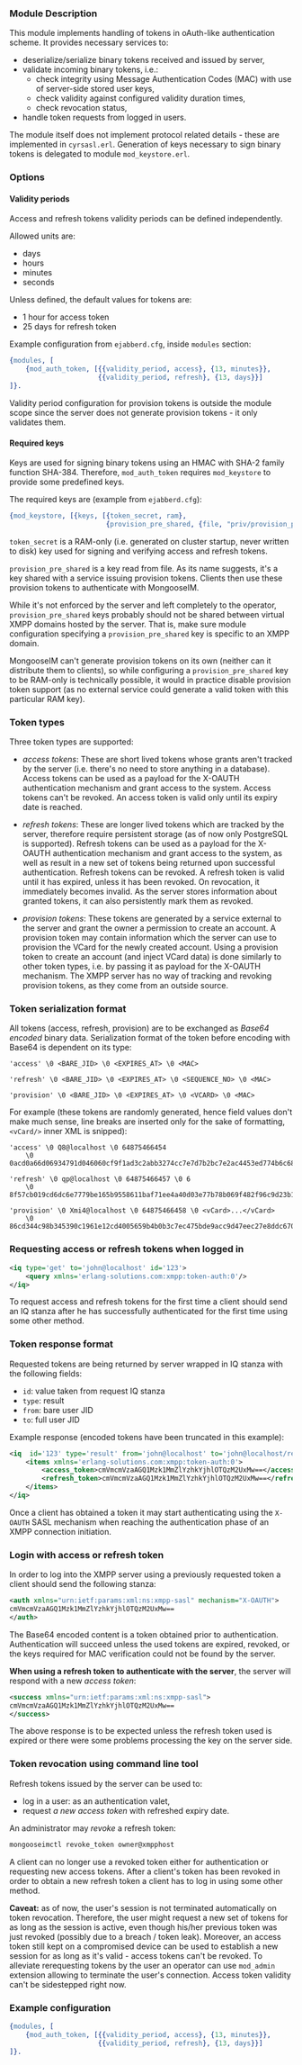 ### Module Description

This module implements handling of tokens in oAuth-like authentication scheme. It provides necessary services to:

* deserialize/serialize binary tokens received and issued by server,
* validate incoming binary tokens, i.e.:
    * check integrity using Message Authentication Codes (MAC) with use of server-side stored user keys,
    * check validity against configured validity duration times,
    * check revocation status,
* handle token requests from logged in users.

The module itself does not implement protocol related details - these are implemented in `cyrsasl.erl`.
Generation of keys necessary to sign binary tokens is delegated to module `mod_keystore.erl`.

### Options

#### Validity periods

Access and refresh tokens validity periods can be defined independently.

Allowed units are:

* days
* hours
* minutes
* seconds

Unless defined, the default values for tokens are:

* 1 hour for access token
* 25 days for refresh token

Example configuration from `ejabberd.cfg`, inside `modules` section:

```erlang
{modules, [
    {mod_auth_token, [{{validity_period, access}, {13, minutes}},
                      {{validity_period, refresh}, {13, days}}]
]}.
```

Validity period configuration for provision tokens is outside the module scope
since the server does not generate provision tokens - it only validates them.

#### Required keys

Keys are used for signing binary tokens using an HMAC with SHA-2 family function SHA-384.
Therefore, `mod_auth_token` requires `mod_keystore` to provide some predefined keys.

The required keys are (example from `ejabberd.cfg`):

```erlang
{mod_keystore, [{keys, [{token_secret, ram},
                        {provision_pre_shared, {file, "priv/provision_pre_shared.key"}}]}]}
```

`token_secret` is a RAM-only (i.e. generated on cluster startup, never written to disk)
key used for signing and verifying access and refresh tokens.

`provision_pre_shared` is a key read from file.
As its name suggests, it's a key shared with a service issuing provision tokens.
Clients then use these provision tokens to authenticate with MongooseIM.

While it's not enforced by the server and left completely to the operator,
`provision_pre_shared` keys probably should not be shared between virtual
XMPP domains hosted by the server.
That is, make sure module configuration specifying a `provision_pre_shared` key
is specific to an XMPP domain.

MongooseIM can't generate provision tokens on its own (neither can it distribute them to clients),
so while configuring a `provision_pre_shared` key to be RAM-only is technically possible,
it would in practice disable provision token support
(as no external service could generate a valid token with this particular RAM key).

### Token types

Three token types are supported:

- _access tokens_: These are short lived tokens whose grants aren't
  tracked by the server (i.e. there's no need to store anything in a database).
  Access tokens can be used as a payload for the X-OAUTH authentication mechanism
  and grant access to the system.
  Access tokens can't be revoked.
  An access token is valid only until its expiry date is reached.

- _refresh tokens_: These are longer lived tokens which are tracked by the server,
  therefore require persistent storage (as of now only PostgreSQL is supported).
  Refresh tokens can be used as a payload for the X-OAUTH authentication mechanism
  and grant access to the system, as well as result in a new set of tokens being
  returned upon successful authentication.
  Refresh tokens can be revoked.
  A refresh token is valid until it has expired, unless it has been revoked.
  On revocation, it immediately becomes invalid.
  As the server stores information about granted tokens, it can also
  persistently mark them as revoked.

- _provision tokens_: These tokens are generated by a service external
  to the server and grant the owner a permission to create an account.
  A provision token may contain information which the server can use
  to provision the VCard for the newly created account.
  Using a provision token to create an account (and inject VCard data)
  is done similarly to other token types, i.e. by passing it as payload
  for the X-OAUTH mechanism.
  The XMPP server has no way of tracking and revoking provision tokens,
  as they come from an outside source.

### Token serialization format

All tokens (access, refresh, provision) are to be exchanged as *Base64 encoded* binary data.
Serialization format of the token before encoding with Base64 is dependent on its type:

```
'access' \0 <BARE_JID> \0 <EXPIRES_AT> \0 <MAC>

'refresh' \0 <BARE_JID> \0 <EXPIRES_AT> \0 <SEQUENCE_NO> \0 <MAC>

'provision' \0 <BARE_JID> \0 <EXPIRES_AT> \0 <VCARD> \0 <MAC>
```

For example (these tokens are randomly generated,
hence field values don't make much sense,
line breaks are inserted only for the sake of formatting,
`<vCard/>` inner XML is snipped):

```
'access' \0 Q8@localhost \0 64875466454
    \0 0acd0a66d06934791d046060cf9f1ad3c2abb3274cc7e7d7b2bc7e2ac4453ed774b6c6813b40ebec2bbc3774d59d4087

'refresh' \0 qp@localhost \0 64875466457 \0 6
    \0 8f57cb019cd6dc6e7779be165b9558611baf71ee4a40d03e77b78b069f482f96c9d23b1ac1ef69f64c1a1db3d36a96ad

'provision' \0 Xmi4@localhost \0 64875466458 \0 <vCard>...</vCard>
    \0 86cd344c98b345390c1961e12cd4005659b4b0b3c7ec475bde9acc9d47eec27e8ddc67003696af582747fb52e578a715
```

### Requesting access or refresh tokens when logged in

```xml
<iq type='get' to='john@localhost' id='123'>
    <query xmlns='erlang-solutions.com:xmpp:token-auth:0'/>
</iq>
```

To request access and refresh tokens for the first time a client should
send an IQ stanza after he has successfully authenticated
for the first time using some other method.

### Token response format

Requested tokens are being returned by server wrapped in IQ stanza with the following fields:

- `id`: value taken from request IQ stanza
- `type`: result
- `from`: bare user JID
- `to`: full user JID

Example response (encoded tokens have been truncated in this example):

```xml
<iq  id='123' type='result' from='john@localhost' to='john@localhost/res1'>
    <items xmlns='erlang-solutions.com:xmpp:token-auth:0'>
        <access_token>cmVmcmVzaAGQ1Mzk1MmZlYzhkYjhlOTQzM2UxMw==</access_token>
        <refresh_token>cmVmcmVzaAGQ1Mzk1MmZlYzhkYjhlOTQzM2UxMw==</refresh_token>
    </items>
</iq>
```

Once a client has obtained a token it may start authenticating
using the `X-OAUTH` SASL mechanism when reaching the authentication
phase of an XMPP connection initiation.

### Login with access or refresh token

In order to log into the XMPP server using a previously requested token
a client should send the following stanza:

```xml
<auth xmlns="urn:ietf:params:xml:ns:xmpp-sasl" mechanism="X-OAUTH">
cmVmcmVzaAGQ1Mzk1MmZlYzhkYjhlOTQzM2UxMw== 
</auth>
```

The Base64 encoded content is a token obtained prior to authentication.
Authentication will succeed unless the used tokens are expired, revoked,
or the keys required for MAC verification could not be found by the server.

**When using a refresh token to authenticate with the server**,
the server will respond with a new *access token*:

```xml
<success xmlns="urn:ietf:params:xml:ns:xmpp-sasl">
cmVmcmVzaAGQ1Mzk1MmZlYzhkYjhlOTQzM2UxMw==
</success>
```

The above response is to be expected unless the refresh token used is expired
or there were some problems processing the key on the server side.

### Token revocation using command line tool

Refresh tokens issued by the server can be used to:

* log in a user: as an authentication valet,
* request *a new access token* with refreshed expiry date.

An administrator may *revoke* a refresh token:

```sh
mongooseimctl revoke_token owner@xmpphost
```

A client can no longer use a revoked token either for authentication
or requesting new access tokens.
After a client's token has been revoked in order to obtain a new refresh token
a client has to log in using some other method.

**Caveat:** as of now, the user's session is not terminated automatically on token revocation.
Therefore, the user might request a new set of tokens for as long as the session is active,
even though his/her previous token was just revoked (possibly due to a breach / token leak).
Moreover, an access token still kept on a compromised device can be used
to establish a new session for as long as it's valid - access tokens can't be revoked.
To alleviate rerequesting tokens by the user an operator can use
`mod_admin` extension allowing to terminate the user's connection.
Access token validity can't be sidestepped right now.


### Example configuration

```erlang
{modules, [
    {mod_auth_token, [{{validity_period, access}, {13, minutes}},
                      {{validity_period, refresh}, {13, days}}]
]}.
```
